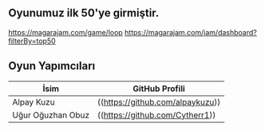 ## Oyunumuz ilk 50'ye girmiştir.
https://magarajam.com/game/loop
https://magarajam.com/jam/dashboard?filterBy=top50


## Oyun Yapımcıları

| İsim | GitHub Profili |
|------|----------------|
| Alpay Kuzu | ((https://github.com/alpaykuzu)) |
| Uğur Oğuzhan Obuz | ((https://github.com/Cytherr1)) |  
